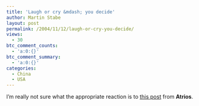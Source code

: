 ```yaml
---
title: 'Laugh or cry &mdash; you decide'
author: Martin Stabe
layout: post
permalink: /2004/11/12/laugh-or-cry-you-decide/
views:
  - 30
btc_comment_counts:
  - 'a:0:{}'
btc_comment_summary:
  - 'a:0:{}'
categories:
  - China
  - USA
---
```

I&rsquo;m really not sure what the appropriate reaction is to [this post][1] from **Atrios**.

 [1]: http://atrios.blogspot.com/2004/11/bizarro-world.html